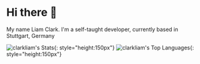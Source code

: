 # Hi there 👋

My name Liam Clark. I'm a self-taught developer, currently based in Stuttgart, Germany

![clarkliam's Stats](https://github-readme-stats.vercel.app/api?username=clarkliam&theme=dark&show_icons=true&hide_border=true&count_private=true){: style="height:150px"}
![clarkliam's Top Languages](https://github-readme-stats.vercel.app/api/top-langs/?username=clarkliam&theme=dark&show_icons=true&hide_border=true&layout=compact){: style="height:150px"}
